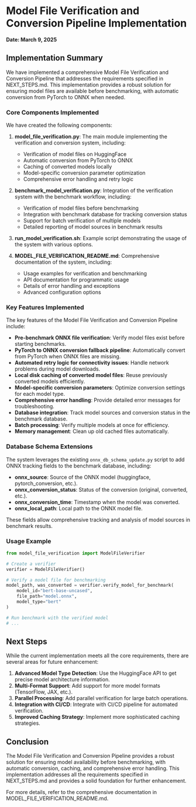 # Model File Verification and Conversion Pipeline Implementation

**Date: March 9, 2025**

## Implementation Summary

We have implemented a comprehensive Model File Verification and Conversion Pipeline that addresses the requirements specified in NEXT_STEPS.md. This implementation provides a robust solution for ensuring model files are available before benchmarking, with automatic conversion from PyTorch to ONNX when needed.

### Core Components Implemented

We have created the following components:

1. **model_file_verification.py**: The main module implementing the verification and conversion system, including:
   - Verification of model files on HuggingFace
   - Automatic conversion from PyTorch to ONNX
   - Caching of converted models locally
   - Model-specific conversion parameter optimization
   - Comprehensive error handling and retry logic

2. **benchmark_model_verification.py**: Integration of the verification system with the benchmark workflow, including:
   - Verification of model files before benchmarking
   - Integration with benchmark database for tracking conversion status
   - Support for batch verification of multiple models
   - Detailed reporting of model sources in benchmark results

3. **run_model_verification.sh**: Example script demonstrating the usage of the system with various options.

4. **MODEL_FILE_VERIFICATION_README.md**: Comprehensive documentation of the system, including:
   - Usage examples for verification and benchmarking
   - API documentation for programmatic usage
   - Details of error handling and exceptions
   - Advanced configuration options

### Key Features Implemented

The key features of the Model File Verification and Conversion Pipeline include:

- **Pre-benchmark ONNX file verification**: Verify model files exist before starting benchmarks.
- **PyTorch to ONNX conversion fallback pipeline**: Automatically convert from PyTorch when ONNX files are missing.
- **Automated retry logic for connectivity issues**: Handle network problems during model downloads.
- **Local disk caching of converted model files**: Reuse previously converted models efficiently.
- **Model-specific conversion parameters**: Optimize conversion settings for each model type.
- **Comprehensive error handling**: Provide detailed error messages for troubleshooting.
- **Database integration**: Track model sources and conversion status in the benchmark database.
- **Batch processing**: Verify multiple models at once for efficiency.
- **Memory management**: Clean up old cached files automatically.

### Database Schema Extensions

The system leverages the existing `onnx_db_schema_update.py` script to add ONNX tracking fields to the benchmark database, including:

- **onnx_source**: Source of the ONNX model (huggingface, pytorch_conversion, etc.).
- **onnx_conversion_status**: Status of the conversion (original, converted, etc.).
- **onnx_conversion_time**: Timestamp when the model was converted.
- **onnx_local_path**: Local path to the ONNX model file.

These fields allow comprehensive tracking and analysis of model sources in benchmark results.

### Usage Example

```python
from model_file_verification import ModelFileVerifier

# Create a verifier
verifier = ModelFileVerifier()

# Verify a model file for benchmarking
model_path, was_converted = verifier.verify_model_for_benchmark(
    model_id="bert-base-uncased",
    file_path="model.onnx",
    model_type="bert"
)

# Run benchmark with the verified model
# ...
```

## Next Steps

While the current implementation meets all the core requirements, there are several areas for future enhancement:

1. **Advanced Model Type Detection**: Use the HuggingFace API to get precise model architecture information.
2. **Multi-Format Support**: Add support for more model formats (TensorFlow, JAX, etc.).
3. **Parallel Processing**: Add parallel verification for large batch operations.
4. **Integration with CI/CD**: Integrate with CI/CD pipeline for automated verification.
5. **Improved Caching Strategy**: Implement more sophisticated caching strategies.

## Conclusion

The Model File Verification and Conversion Pipeline provides a robust solution for ensuring model availability before benchmarking, with automatic conversion, caching, and comprehensive error handling. This implementation addresses all the requirements specified in NEXT_STEPS.md and provides a solid foundation for further enhancement.

For more details, refer to the comprehensive documentation in MODEL_FILE_VERIFICATION_README.md.